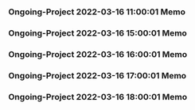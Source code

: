 ### Ongoing-Project 2022-03-16 11:00:01 Memo
### Ongoing-Project 2022-03-16 15:00:01 Memo
### Ongoing-Project 2022-03-16 16:00:01 Memo
### Ongoing-Project 2022-03-16 17:00:01 Memo
### Ongoing-Project 2022-03-16 18:00:01 Memo

